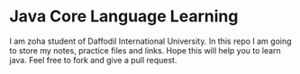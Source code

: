 # Java Core Language Learning
I am zoha student of Daffodil International University. In this repo I am going to store my notes, practice files and links. Hope this will help you to learn java. Feel free to fork and give a pull request.
